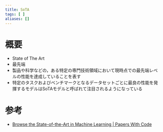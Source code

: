 ```yaml
---
title: SoTA
tags: [ ]
aliases: []
---
```


# 概要
- State of The Art
- 最先端
- 製品や科学などの，ある特定の専門技術領域において現時点での最先端レベルの性能を達成していることを表す
- 特定のタスクおよびベンチマークとなるデータセットごとに最良の性能を発揮するモデルはSoTAモデルと呼ばれて注目されるようになっている
# 参考
- [Browse the State-of-the-Art in Machine Learning | Papers With Code](https://paperswithcode.com/sota)